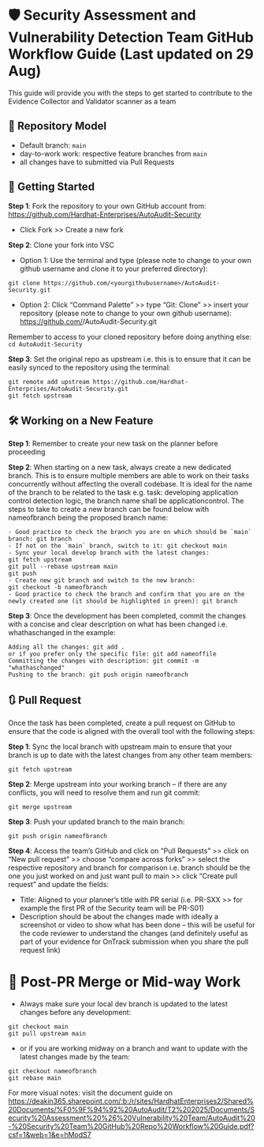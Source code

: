 # 🛡️ Security Assessment and Vulnerability Detection Team GitHub Workflow Guide (Last updated on 29 Aug)
This guide will provide you with the steps to get started to contribute to the Evidence Collector and Validator scanner as a team

## 📂 Repository Model
- Default branch: `main`
- day-to-work work: respective feature branches from `main`  
- all changes have to submitted via Pull Requests 

## 🚀 Getting Started
**Step 1**: Fork the repository to your own GitHub account from: https://github.com/Hardhat-Enterprises/AutoAudit-Security
- Click Fork >> Create a new fork

**Step 2**: Clone your fork into VSC 
- Option 1: Use the terminal and type (please note to change to your own github username and clone it to your preferred directory):
```
git clone https://github.com/<yourgithubusername>/AutoAudit-Security.git
```
- Option 2: Click “Command Palette” >> type “Git: Clone” >> insert your repository (please note to change to your own github username): https://github.com/<yourgithubusername>/AutoAudit-Security.git

Remember to access to your cloned repository before doing anything else: `cd AutoAudit-Security`

**Step 3**: Set the original repo as upstream i.e. this is to ensure that it can be easily synced to the repository using the terminal:
```
git remote add upstream https://github.com/Hardhat-Enterprises/AutoAudit-Security.git
git fetch upstream
```

## 🛠️ Working on a New Feature
**Step 1**: Remember to create your new task on the planner before proceeding

**Step 2**: When starting on a new task, always create a new dedicated branch. This is to ensure multiple members are able to work on their tasks concurrently without affecting the overall codebase. It is ideal for the name of the branch to be related to the task e.g. task: developing application control detection logic, the branch name shall be applicationcontrol. The steps to take to create a new branch can be found below with nameofbranch being the proposed branch name:

```
- Good practice to check the branch you are on which should be `main` branch: git branch
- If not on the `main` branch, switch to it: git checkout main
- Sync your local develop branch with the latest changes: 
git fetch upstream
git pull --rebase upstream main
git push
- Create new git branch and switch to the new branch:
git checkout -b nameofbranch
- Good practice to check the branch and confirm that you are on the newly created one (it should be highlighted in green): git branch
```

**Step 3**: Once the development has been completed, commit the changes with a concise and clear description on what has been changed i.e. whathaschanged in the example:

```
Adding all the changes: git add . 
or if you prefer only the specific file: git add nameoffile
Committing the changes with description: git commit -m "whathaschanged"
Pushing to the branch: git push origin nameofbranch
```

## 🔃 Pull Request
Once the task has been completed, create a pull request on GitHub to ensure that the code is aligned with the overall tool with the following steps:

**Step 1**: Sync the local branch with upstream main to ensure that your branch is up to date with the latest changes from any other team members: 
```
git fetch upstream
```

**Step 2**: Merge upstream into your working branch – if there are any conflicts, you will need to resolve them and run git commit: 
```
git merge upstream
```

**Step 3**: Push your updated branch to the main branch: 
```
git push origin nameofbranch
```

**Step 4**: Access the team’s GitHub and click on “Pull Requests” >> click on “New pull request” >> choose “compare across forks” >> select the respective repository and branch for comparison i.e. branch should be the one you just worked on and just want pull to main >> click “Create pull request” and update the fields:

- Title: Aligned to your planner’s title with PR serial (i.e. PR-SXX >> for example the first PR of the Security team will be PR-S01)
- Description should be about the changes made with ideally a screenshot or video to show what has been done – this will be useful for the code reviewer to understand the changes (and definitely useful as part of your evidence for OnTrack submission when you share the pull request link)

# 🧩 Post-PR Merge or Mid-way Work

- Always make sure your local dev branch is updated to the latest changes before any development:
```
git checkout main
git pull upstream main
```

- or if you are working midway on a branch and want to update with the latest changes made by the team:
```
git checkout nameofbranch
git rebase main
```

For more visual notes: visit the document guide on https://deakin365.sharepoint.com/:b:/r/sites/HardhatEnterprises2/Shared%20Documents/%F0%9F%94%92%20AutoAudit/T2%202025/Documents/Security%20Assessment%20%26%20Vulnerability%20Team/AutoAudit%20-%20Security%20Team%20GitHub%20Repo%20Workflow%20Guide.pdf?csf=1&web=1&e=hModS7